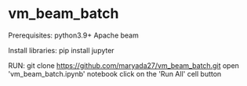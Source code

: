 # vm_beam_batch

Prerequisites:
python3.9+
Apache beam

Install libraries:
pip install jupyter

RUN:
git clone https://github.com/maryada27/vm_beam_batch.git
open 'vm_beam_batch.ipynb' notebook
click on the 'Run All' cell button